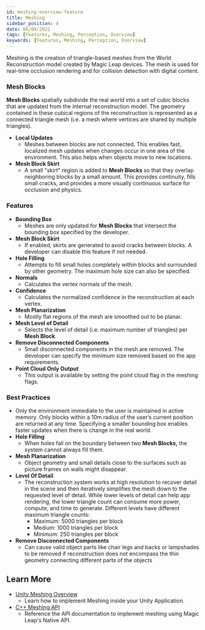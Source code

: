 ```yaml
---
id: meshing-overview-feature
title: Meshing
sidebar_position: 4
date: 06/08/2022
tags: [Features, Meshing, Perception, Overview]
keywords: [Features, Meshing, Perception, Overview]
---
```


Meshing is the creation of triangle-based meshes from the World Reconstruction model created by Magic Leap devices. The mesh is used for real-time occlusion rendering and for collision detection with digital content.

### Mesh Blocks

**Mesh Blocks**  spatially subdivide the real world into a set of cubic blocks that are updated from the internal reconstruction model. The geometry contained in these cubical regions of the reconstruction is represented as a connected triangle mesh (i.e. a mesh where vertices are shared by multiple triangles).

- **Local Updates**
  - Meshes between blocks are not connected. This enables fast, localized mesh updates when changes occur in one area of the environment. This also helps when objects move to new locations.
- **Mesh Block Skirt**
  - A small "skirt" region is added to **Mesh Blocks** so that they overlap neighboring blocks by a small amount. This provides continuity, fills small cracks, and provides a more visually continuous surface for occlusion and physics.

### Features

- **Bounding Box**
  - Meshes are only updated for **Mesh Blocks** that intersect the bounding box specified by the developer.
- **Mesh Block Skirt**
  - If enabled, skirts are generated to avoid cracks between blocks. A developer can disable this feature if not needed.
- **Hole Filling**
  - Attempts to fill small holes completely within blocks and surrounded by other geometry. The maximum hole size can also be specified.
- **Normals**
  - Calculates the vertex normals of the mesh.
- **Confidence**
  - Calculates the normalized confidence in the reconstruction at each vertex.
- **Mesh Planarization**
  - Mostly flat regions of the mesh are smoothed out to be planar.
- **Mesh Level of Detail**
  - Selects the level of detail (i.e. maximum number of triangles) per **Mesh Block**.
- **Remove Disconnected Components**
  - Small disconnected components in the mesh are removed. The developer can specify the minimum size removed based on the app requirements.
- **Point Cloud Only Output**
  - This output is available by setting the point cloud flag in the meshing flags.

### Best Practices

- Only the environment immediate to the user is maintained in active memory. Only blocks within a 10m radius of the user’s current position are returned at any time. Specifying a smaller bounding box enables faster updates when there is change in the real world.
- **Hole Filling**
  - When holes fall on the boundary between two **Mesh Blocks,** the system cannot always fill them.
- **Mesh Planarization**
  - Object geometry and small details close to the surfaces such as picture frames on walls might disappear.
- **Level Of Detail**
  - The reconstruction system works at high resolution to recover detail in the scene and then iteratively simplifies the mesh down to the requested level of detail. While lower levels of detail can help app rendering, the lower triangle count can consume more power, compute, and time to generate. Different levels have different maximum triangle counts:
    - Maximum: 5000 triangles per block
    - Medium: 1000 triangles per block
    - Minimum: 250 triangles per block
- **Remove Disconnected Components**
  - Can cause valid object parts like chair legs and backs or lampshades to be removed if reconstruction does not encompass the thin geometry connecting different parts of the objects

## Learn More

- [Unity Meshing Overview](/docs/guides/unity/perception/meshing/unity-meshing-overview.md)
  - Learn how to implement Meshing inside your Unity Application.
- [C++ Meshing API](docs/api-ref/api/Modules/group___meshing2/group___meshing2.md)
  - Reference the API documentation to implement meshing using Magic Leap's Native API.
